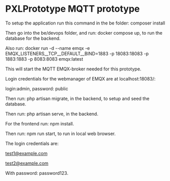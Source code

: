 # PXLPrototype MQTT prototype

To setup the application run this command in the be folder: composer install

Then go into the be/devops folder, and run: docker compose up, to run the database for the backend.

Also run: docker run -d --name emqx -e EMQX_LISTENERS__TCP__DEFAULT__BIND=1883 -p 18083:18083 -p 1883:1883 -p 8083:8083 emqx:latest

This will start the MQTT EMQX-broker needed for this prototype.

Login credentials for the webmanager of EMQX are at localhost:18083/:

login:admin,
password: public

Then run: php artisan migrate, in the backend, to setup and seed the database.

Then run: php artisan serve,  in the backend.

For the frontend run: npm install.

Then run: npm run start, to run in local web browser.

The login credentials are:

test1@example.com

test2@example.com

With password: password123.
